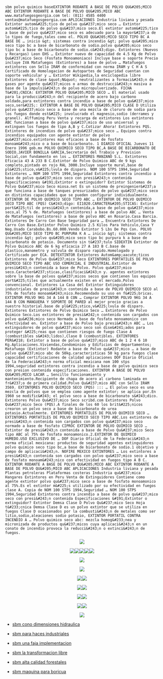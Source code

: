 
```
sbm polvo quimico baseEXTINTOR RODANTE A BASE DE POLVO QU&#205;MICO ABC EXTINTOR RODANTE A BASE DE POLVO QU&#205;MICO ABC www.matafuegosgeorgia.com tel: (011) 4585 4400 ventas@matafuegosgeorgia.com APLICACIONES Industria liviana y pesada Extintor autom&#225;tico de polvo qu&#237;mico seco … Extintor autom&#225;tico de polvo qu&#237;mico seco.El extintor autom&#225;tico a base de polvo qu&#237;mico seco es adecuado para la mayor&#237;a de lo tipos de fuego,tales como el. POLVO QU&#205;MICO SECO TIPO BC A BASE DE … inicio &gt; sistemas contra incendio &gt; polvo qu&#205;mico seco tipo bc a base de bicarbonato de sodio.polvo qu&#205;mico seco tipo bc a base de bicarbonato de sodio.c&#243;digo. Extintores (Nuevos y Recargas) Leon EHS … Extintor nuevo de capacidad de 4.5 Kg de Polvo Qu&#237;mico Seco (Fosfato Monoamoniaco) Incluye base o soporte Precio incluye IVA Matafuegos (Extintores) a base de polvo … Matafuegos extintores con Sello IRAM de conformidad con norma IRAM y C H A S Certificado de Homologacion de Autopartes de Seguridad cuentan con soporte vehicular y … Extintor Wikipedia,la enciclopedia libre Extintores de clase &quot;N&quot; neutralizantes a formaci&#243;n de gases por agente qu&#237;micos o armas de destrucci&#243;n masiva a base de la impulsi&#243;n de polvo micropulverizado. FICHA T&#201;CNICA: EXTINTOR POLVO QU&#205;MICO SECO … El material usado para la producci&#243;n del recipiente de acero bajo carbono soldado,para extintores contra incendio a base de polvo qu&#237;mico seco,ser&#225;: EXTINTOR A BASE DE POLVO QU&#205;MICO CLASE D Utiliza polvo qu&#237;mico seco a base de una mezcla de cloruro de sodio para los fuegos donde est&#225; involucrado el magnesio,sodio (derrames y granel). Alffuming Peru Venta y recarga de extintores Los extintores ABC funcionan a base de polvo qu&#237;mico de uso universal y extinguen los fuegos de tipo A,B y C.Cotizar Ahora! Extintores PQS. Extintores de incendios de polvo qu&#237;mico seco … Equipos contra incendios equipados con agente extintor de polvo qu&#237;mico.extintores mas eficaces a base de fosfato monoam&#243;nico o a base de bicarbonato. 1 DIARIO OFICIAL Jueves 11 Enero 1996 gob.mx POLVO QUIMICO SECO TIPO BC,A BASE DE BICARBONATO DE SODIO.JAVIER BONILLA GARCIA,Secretario del Trabajo y Prevision Social,con fundamento en los … EXTINTORES MANZANO S.L. Extintores Eficacia 43 A 233 B C.Extintor de Polvo Quimico ABC de 9 kgs completo,pintado en rojo RAL 3000.Incluye soporte mural,base de pl&#225;stico,v&#225;lvula de disparo. NOM 100 STPS 1994,Seguridad Extintores … NOM 100 STPS 1994,Seguridad Extintores contra incendio a base de polvo qu&#237;mico seco con presi&#243;n contenida Especificaciones &#191;Extintor o extinguidor? Extintor Sistemas de Polvo Qu&#237;mico Seco miosa.net Es un sistema de preingenier&#237;a que funciona a base de tanques presurizados de polvo qu&#237;mico seco en distintas capacidades que se pueden configurar individualmente. EXTINTOR DE POLVO QUIMICO SECO TIPO ABC … EXTINTOR DE POLVO QUIMICO SECO TIPO ABC (PQS) C&#243;digo: EI1020.CARACTER&#205;STICAS: Extintor port&#225;til de presi&#243;n contenida,a base de polvo qu&#237;mico seco,al 75 % de. Matafuegos (extintores) a base de polvo ABC … Venta de Matafuegos (extintores) a base de polvo ABC en Rosario.Casa Barcia. Extintores De Carro Con Base Seguridad para … Encuentra Extintores De Carro Con Base.Extintor Polvo Quimico 2.5 Kilos Para Vehiculo,Casa Y Neg.Usado Carabobo.Bs.60.000.Vendo Extintor 5 Lbs De Pqs Con. POLVO QU&#205;MICO SECO TIPO BC PURPURA K A … inicio &gt; sistemas contra incendio &gt; polvo qu&#205;mico seco tipo bc purpura k a base de bicarbonato de potasio. Documento sin t&#237;tulo SIDEXTIN Extintor de Polvo Quimico ABC de 6 kg eficacia 27 A 183 B C.base de plastico,manometro y valvula de disparo rapido.Homologado y Certificado por ECA. DETEXTINTOR Extintores Autom&amp;aacute;ticos Extintores de Polvo Qu&#237;mico Seco EXTINTORES PORTATILES DE POLVO QUIMICO SECO TIPO ABC USO COMERCIAL E INDUSTRIAL.Extintor de presi&#243;n contenida a base de Polvo. Polvo qu&#237;mico seco.Caracter&#237;sticas,clasificaci&#243;n y. agentes extintores sobre la base de polvos qu&#237;micos secos que contienen los equipos port&#225;tiles que actualmente existen en el mercado.Polvo convencional. Extintores La Casa del Extintor Extinguidores industriales de presi&#243;n contenida a base de POLVO QUIMICO SECO al 75% de fosfato monoam&#243;nico.Recomendado su uso en f&#225;bricas. EXTINTOR POLVO 9KG 34 A 144 B CON … Comprar EXTINTOR POLVO 9KG 34 A 144 B CON MANGUERA Y SOPORTE DE PARED al mejor precio gracias a nuestro historial.base de pl&#225;stico,v&#225;lvula de disparo. Extintores Extintores de Polvo Quimico Seco … Extintores de Polvo Quimico Seco.Los extintores de presi&#242;n contenida son cargados con polvo qu&#236;mico seco Normado a base de fosfato monoamonico con efectividad en. Extintor a base de Polvo bajo presi&#243;n ABC … Los extinguidores de polvo qu&#237;mico seco son dise&#241;ados para proteger &#225;reas que contienen riesgos de fuego Clase A (combustibles s&#243;lidos),Clase B (combustibles. EXTINTORES PER&#218; Extintor a base de polvo qu&#237;mico ABC de 1 2 4 6 10 Kg.Aplicaciones.Viviendas,Condominios y Edificios de departamentos; Matafuego (Extintor) Rodante a base de Polvo qu&#237;mico … a base de polvo qu&#237;mico abc de 50kg.caracteristicas 50 kg para fuegos clase capacidad certificaciones de calidad aplicaciones DOF Diario Oficial de la Federaci&#243;n norma oficial mexicana nom 100 stps 1994,seguridad extintores contra incendio a base de polvo quimico seco con presion contenida especificaciones. EXTINTOR A BASE DE POLVO QU&#205;MICO LACAR … Sencillo funcionamiento y mantenimiento.Recipiente de chapa de acero al carbono laminada en fr&#237;o de primera calidad.Polvo Qu&#237;mico ABC con Sello IRAM 3569. EXTINTORES POLVO QUIMICO SECO (PQS) ::: … El polvo seco es una mezcla de polvos que se emplea como agente extintor; se aplica por.En 1960 se modific&#243; el polvo seco a base de bicarbonato s&#243;dico. Extintores Polvo Qu&#237;mico Seco scribd.com Extintores Polvo Qu&#237;mico Seco (PQS).A finales de los 60 los brit&#225;nicos crearon un polvo seco a base de bicarbonato de urea potasio.Actualmente. EXTINTORES PORTATILES DE POLVO QUIMICO SECO … EXTINTORES PORTATILES DE POLVO QUIMICO SECO TIPO ABC.Los extintores de presi&#243;n contenida son cargados con polvo qu&#237;mico seco normado a base de fosfato CIPROC EXTINTOR DE POLVO QUIMICO SECO … Extintor de presi&#243;n contenida a base de Polvo Qu&#237;mico Seco tipo ABC al 75% de fosfato monoamonico.2.EXTINTOR DE QUIMICO HUMEDO.USO EXCLUSIVO DE … DOF Diario Oficial de la Federaci&#243;n norma oficial mexicana: productos de seguridad agentes extinguidores polvo quimico seco tipo bc,a base de bicarbonato de sodio.1 objetivo y campo de aplicaci&#243;n. NOFIRE MEXICO EXTINTORES … Los extintores a presi&#243;n contenida son cargados con polvo qu&#237;mico seco a base de fosfato monoam&#243;nico con efectividad en fuegos tipo A B C. EXTINTOR RODANTE A BASE DE POLVO QU&#205;MICO ABC EXTINTOR RODANTE A BASE DE POLVO QU&#205;MICO ABC APLICACIONES Industria liviana y pesada Plantas petroleras Plataformas costeras Industria qu&#237;mica Hangares Extintores en Peru Venta de Extinguidores Contiene como agente extintor polvo qu&#237;mico seco a base de fosfato monoamonico al 75%.Es el extintor m&#225;s utilizado por su efectividad en fuegos clase A. Copia de NOM 100 STPS 1994,Seguridad … NOM 100 STPS 1994,Seguridad Extintores contra incendio a base de polvo qu&#237;mico seco con presi&#243;n contenida Especificaciones &#191;Extintor o extinguidor? Extintor Demsa Clase D Polvo Qu&#237;mico Seco Hoja t&#233;cnica Demsa Clase D es un polvo extintor que se utiliza en fuegos Clase D ocasionados por la combusti&#243;n de metales como ser litio,sodio,aleaciones sodio potasio, EXTINTOR PORTATIL CONTRA INCENDIO A … Polvo quimico seco abc: mezcla homog&#233;nea y micronizada de productos qu&#237;micos cuya aplicaci&#243;n en un conato de incendio provoca la reducci&#243;n o extinci&#243;n de fuegos. 
```

<div align="center">

<a href="https://es-crusher.shibang-china.com/github&k=sbm+polvo+quimico+base"><img src="https://static.shibang-china.com/es/crusher/logo.jpg"></a>

<a href="https://es-crusher.shibang-china.com/github&k=sbm+polvo+quimico+base"><img src="https://static.shibang-china.com/es/crusher/index.jpg"></a><a href="https://es-crusher.shibang-china.com/material.htmlgithub&k=sbm+polvo+quimico+base"><img src="https://static.shibang-china.com/es/crusher/material.jpg"></a><a href="https://es-crusher.shibang-china.com/application.htmlgithub&k=sbm+polvo+quimico+base"><img src="https://static.shibang-china.com/es/crusher/application.jpg"></a><a href="https://es-crusher.shibang-china.com/aboutus.htmlgithub&k=sbm+polvo+quimico+base"><img src="https://static.shibang-china.com/es/crusher/aboutus.jpg"></a><a href="https://es-crusher.shibang-china.com/contact.htmlgithub&k=sbm+polvo+quimico+base"><img src="https://static.shibang-china.com/es/crusher/contact.jpg"></a>

<a href="https://es-crusher.shibang-china.com/github&k=sbm+polvo+quimico+base"><img src="https://static.shibang-china.com/es/crusher/banner.jpg"></a>

<a href="https://swt.shibang-china.com/github&k=sbm+polvo+quimico+base"><img src="https://static.shibang-china.com/es/crusher/text.jpg"></a>

<a href="https://swt.shibang-china.com/github&k=sbm+polvo+quimico+base"><img src="https://static.shibang-china.com/es/crusher/chat.jpg"></a><a href="https://es-crusher.shibang-china.com/contact.htmlgithub&k=sbm+polvo+quimico+base"><img src="https://static.shibang-china.com/es/crusher/message.jpg"></a>

<a href="https://es-crusher.shibang-china.com/products/pe.htmlgithub&k=sbm+polvo+quimico+base"><img src="https://static.shibang-china.com/es/crusher/pe.jpg"></a><a href="https://es-crusher.shibang-china.com/products/pf.htmlgithub&k=sbm+polvo+quimico+base"><img src="https://static.shibang-china.com/es/crusher/pf.jpg"></a>

<a href="https://es-crusher.shibang-china.com/products/hpt.htmlgithub&k=sbm+polvo+quimico+base"><img src="https://static.shibang-china.com/es/crusher/hpt.jpg"></a><a href="https://es-crusher.shibang-china.com/products/vsi.htmlgithub&k=sbm+polvo+quimico+base"><img src="https://static.shibang-china.com/es/crusher/vsi.jpg"></a>

<a href="https://es-crusher.shibang-china.com/products/klv.htmlgithub&k=sbm+polvo+quimico+base"><img src="https://static.shibang-china.com/es/crusher/klv.jpg"></a><a href="https://es-crusher.shibang-china.com/products/portable.htmlgithub&k=sbm+polvo+quimico+base"><img src="https://static.shibang-china.com/es/crusher/portable.jpg"></a>

<a href="https://swt.shibang-china.com/github&k=sbm+polvo+quimico+base"><img src="https://static.shibang-china.com/es/crusher/case.jpg"></a>

</div>


* [sbm cono dimensiones hidraulica](sbm%20cono%20dimensiones%20hidraulica.md)

* [sbm para haces industriales](sbm%20para%20haces%20industriales.md)

* [sbm una faja implementacion](sbm%20una%20faja%20implementacion.md)

* [sbm la transformacion libre](sbm%20la%20transformacion%20libre.md)

* [sbm alta calidad forestales](sbm%20alta%20calidad%20forestales.md)

* [sbm maquina para boricua](sbm%20maquina%20para%20boricua.md)